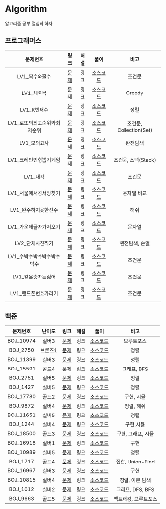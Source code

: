 # Algorithm
알고리즘 공부 열심히 하자



## 프로그래머스

|           문제번호           |                             링크                             | 해설 |                             풀이                             |          비고           |
| :--------------------------: | :----------------------------------------------------------: | :--: | :----------------------------------------------------------: | :---------------------: |
|        LV1_짝수와홀수        | [문제](https://programmers.co.kr/learn/courses/30/lessons/12937) | 링크 | [소스코드](./Programmers/src/lv1/Programmers_짝수와홀수.java) |         조건문          |
|          LV1_체육복          | [문제](https://programmers.co.kr/learn/courses/30/lessons/42862) | 링크 |  [소스코드](./Programmers/src/lv1/Programmers_체육복.java)   |         Greedy          |
|         LV1_K번째수          | [문제](https://programmers.co.kr/learn/courses/30/lessons/42748) | 링크 |  [소스코드](./Programmers/src/lv1/Programmers_K번째수.java)  |          정렬           |
| LV1_로또의최고순위와최저순위 | [문제](https://programmers.co.kr/learn/courses/30/lessons/77484) | 링크 | [소스코드](./Programmers/src/lv1/Programmers_로또의최고순위와최저순위.java) | 조건문, Collection(Set) |
|         LV1_모의고사         | [문제](https://programmers.co.kr/learn/courses/30/lessons/42840) | 링크 | [소스코드](./Programmers/src/lv1/Programmers_모의고사.java)  |        완전탐색         |
|    LV1_크레인인형뽑기게임    | [문제](https://programmers.co.kr/learn/courses/30/lessons/64061) | 링크 | [소스코드](./Programmers/src/lv1/Programmers_크레인인형뽑기게임.java) |   조건문, 스택(Stack)   |
|           LV1_내적           | [문제](https://programmers.co.kr/learn/courses/30/lessons/70128) | 링크 |   [소스코드](./Programmers/src/lv1/Programmers_내적.java)    |         조건문          |
|    LV1_서울에서김서방찾기    | [문제](https://programmers.co.kr/learn/courses/30/lessons/12919) | 링크 | [소스코드](./Programmers/src/lv1/Programmers_서울에서김서방찾기.java) |       문자열 비교       |
|     LV1_완주하지못한선수     | [문제](https://programmers.co.kr/learn/courses/30/lessons/42576) | 링크 | [소스코드](./Programmers/src/lv1/Programmers_완주하지못한선수.java) |          해쉬           |
|    LV1_가운데글자가져오기    | [문제](https://programmers.co.kr/learn/courses/30/lessons/12903) | 링크 | [소스코드](./Programmers/src/lv1/Programmers_가운데글자가져오기.java) |         문자열          |
|       LV2_단체사진찍기       | [문제](https://programmers.co.kr/learn/courses/30/lessons/1835) | 링크 | [소스코드](./Programmers/src/lv2/Programmers_단체사진찍기.java) |     완전탐색, 순열      |
|  LV1_수박수박수박수박수박수  | [문제](https://programmers.co.kr/learn/courses/30/lessons/12922) | 링크 | [소스코드](./Programmers/src/lv1/Programmers_수박수박수박수박수박수.java) |         조건문          |
|      LV1_같은숫자는싫어      | [문제](https://programmers.co.kr/learn/courses/30/lessons/12906?language=java) | 링크 | [소스코드](./Programmers/src/lv1/Programmers_같은숫자는싫어.java) |         조건문          |
|     LV1_핸드폰번호가리기     | [문제](https://programmers.co.kr/learn/courses/30/lessons/12948) | 링크 | [소스코드](./Programmers/src/lv1/Programmers_핸드폰번호가리기.java) |         조건문          |



## 백준

| 문제번호  | 난이도  |                     링크                      | 해설 |                           풀이                           |         비고         |
| :-------: | :-----: | :-------------------------------------------: | :--: | :------------------------------------------------------: | :------------------: |
| BOJ_10974 |  실버3  | [문제](https://www.acmicpc.net/problem/10974) | 링크 |       [소스코드](./BOJ/src/study01/BOJ_10974.java)       |      브루트포스      |
| BOJ_2750  | 브론즈1 | [문제](https://www.acmicpc.net/problem/2750)  | 링크 |       [소스코드](./BOJ/src/study01/BOJ_2750.java)        |         정렬         |
| BOJ_11399 |  실버3  | [문제](https://www.acmicpc.net/problem/11399) | 링크 |       [소스코드](./BOJ/src/study01/BOJ_11399.java)       |         정렬         |
| BOJ_15591 |  골드4  | [문제](https://www.acmicpc.net/problem/15591) | 링크 |       [소스코드](./BOJ/src/study01/BOJ_15591.java)       |     그래프, BFS      |
| BOJ_2751  |  실버5  | [문제](https://www.acmicpc.net/problem/2751)  | 링크 |       [소스코드](./BOJ/src/study01/BOJ_2751.java)        |         정렬         |
| BOJ_1427  |  실버5  | [문제](https://www.acmicpc.net/problem/1427)  | 링크 |       [소스코드](./BOJ/src/study01/BOJ_1427.java)        |         정렬         |
| BOJ_17780 |  골드2  | [문제](https://www.acmicpc.net/problem/17780) | 링크 |  [소스코드](./BOJ/src/study01/BOJ_17780_refactor.java)   |      구현, 시뮬      |
| BOJ_9872  |  실버4  | [문제](https://www.acmicpc.net/problem/9872)  | 링크 |       [소스코드](./BOJ/src/study01/BOJ_9872.java)        |      정렬, 해쉬      |
| BOJ_11651 |  실버5  | [문제](https://www.acmicpc.net/problem/11651) | 링크 | [소스코드](./BOJ/src/study01/BOJ_11651_refactoring.java) |         정렬         |
| BOJ_1244  |  실버4  | [문제](https://www.acmicpc.net/problem/1244)  | 링크 |       [소스코드](./BOJ/src/study01/BOJ_1244.java)        |      구현,시뮬       |
| BOJ_18500 |  골드3  | [문제](https://www.acmicpc.net/problem/18500) | 링크 |       [소스코드](./BOJ/src/study01/BOJ_18500.java)       |  구현, 그래프, 시뮬  |
| BOJ_16918 |  실버1  | [문제](https://www.acmicpc.net/problem/16918) | 링크 |       [소스코드](./BOJ/src/study01/BOJ_16918.java)       |         구현         |
| BOJ_10989 |  실버5  | [문제](https://www.acmicpc.net/problem/10989) | 링크 |       [소스코드](./BOJ/src/study01/BOJ_10989.java)       |         정렬         |
| BOJ_1717  |  골드4  | [문제](https://www.acmicpc.net/problem/1717)  | 링크 |       [소스코드](./BOJ/src/study01/BOJ_1717.java)        |   집합, Union-Find   |
| BOJ_16967 |  실버3  | [문제](https://www.acmicpc.net/problem/16967) | 링크 |       [소스코드](./BOJ/src/study01/BOJ_16967.java)       |         구현         |
| BOJ_10815 |  실버4  | [문제](https://www.acmicpc.net/problem/10815) | 링크 |    [소스코드](./BOJ/src/study01/BOJ_10815_loop.java)     |   정렬, 이분 탐색    |
| BOJ_1012  |  실버2  | [문제](https://www.acmicpc.net/problem/1012)  | 링크 |       [소스코드](./BOJ/src/study01/BOJ_1012.java)        |   그래프, DFS, BFS   |
| BOJ_9663  |  골드5  | [문제](https://www.acmicpc.net/problem/9663)  | 링크 |       [소스코드](./BOJ/src/study01/BOJ_9663.java)        | 백트래킹, 브루트포스 |

